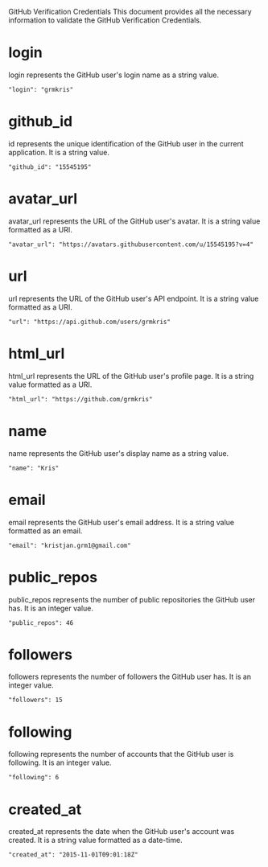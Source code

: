 GitHub Verification Credentials
This document provides all the necessary information to validate the GitHub Verification Credentials.

# login
login represents the GitHub user's login name as a string value.

```
"login": "grmkris"
```

# github_id
id represents the unique identification of the GitHub user in the current application. It is a string value.

```
"github_id": "15545195"
```

# avatar_url
avatar_url represents the URL of the GitHub user's avatar. It is a string value formatted as a URI.

```
"avatar_url": "https://avatars.githubusercontent.com/u/15545195?v=4"
```

# url

url represents the URL of the GitHub user's API endpoint. It is a string value formatted as a URI.

```
"url": "https://api.github.com/users/grmkris"
```

# html_url
html_url represents the URL of the GitHub user's profile page. It is a string value formatted as a URI.

```
"html_url": "https://github.com/grmkris"
```

# name

name represents the GitHub user's display name as a string value.

```
"name": "Kris"
```

# email
email represents the GitHub user's email address. It is a string value formatted as an email.

```
"email": "kristjan.grm1@gmail.com"
```

# public_repos
public_repos represents the number of public repositories the GitHub user has. It is an integer value.

```
"public_repos": 46
```

# followers
followers represents the number of followers the GitHub user has. It is an integer value.

```
"followers": 15
```

# following
following represents the number of accounts that the GitHub user is following. It is an integer value.

```
"following": 6
```
# created_at
created_at represents the date when the GitHub user's account was created. It is a string value formatted as a date-time.

```
"created_at": "2015-11-01T09:01:18Z"
```
